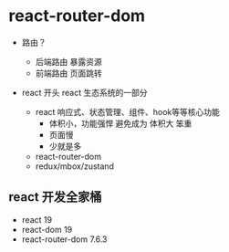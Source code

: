 # react-router-dom

- 路由？
  - 后端路由
    暴露资源
  - 前端路由
    页面跳转

- react 开头
  react 生态系统的一部分
  - react 
    响应式、状态管理、组件、hook等等核心功能
    - 体积小，功能强悍 避免成为 体积大 笨重
    - 页面慢
    - 少就是多
  - react-router-dom
  - redux/mbox/zustand 

## react 开发全家桶
- react 19  
- react-dom 19 
- react-router-dom  7.6.3
